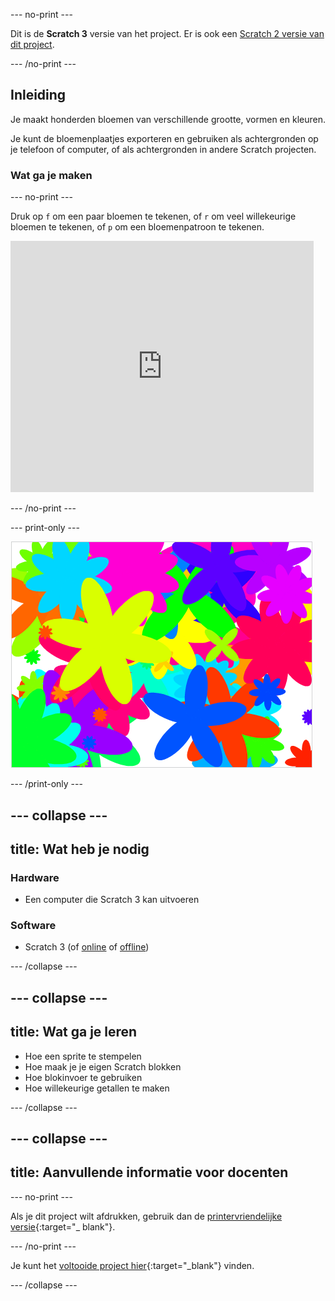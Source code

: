 \--- no-print \---

Dit is de **Scratch 3** versie van het project. Er is ook een [Scratch 2 versie van dit project](https://projects.raspberrypi.org/en/projects/flower-generator-scratch2).

\--- /no-print \---

## Inleiding

Je maakt honderden bloemen van verschillende grootte, vormen en kleuren.

Je kunt de bloemenplaatjes exporteren en gebruiken als achtergronden op je telefoon of computer, of als achtergronden in andere Scratch projecten.

### Wat ga je maken

\--- no-print \---

Druk op `f` om een paar bloemen te tekenen, of `r` om veel willekeurige bloemen te tekenen, of `p` om een bloemenpatroon te tekenen.

<div class="scratch-preview">
  <iframe allowtransparency="true" width="485" height="402" src="https://scratch.mit.edu/projects/embed/253355932/?autostart=false" frameborder="0" scrolling="no"></iframe>
</div>

\--- /no-print \---

\--- print-only \---

![willekeurige bloemen](images/flower-random.png)

\--- /print-only \---

## \--- collapse \---

## title: Wat heb je nodig

### Hardware

+ Een computer die Scratch 3 kan uitvoeren

### Software

+ Scratch 3 (of [online](https://rpf.io/scratch-on) of [offline](https://rpf.io/scratch-off))

\--- /collapse \---

## \--- collapse \---

## title: Wat ga je leren

+ Hoe een sprite te stempelen 
+ Hoe maak je je eigen Scratch blokken
+ Hoe blokinvoer te gebruiken 
+ Hoe willekeurige getallen te maken 

\--- /collapse \---

## \--- collapse \---

## title: Aanvullende informatie voor docenten

\--- no-print \---

Als je dit project wilt afdrukken, gebruik dan de [printervriendelijke versie](https://projects.raspberrypi.org/en/projects/flower-generator/print){:target="_ blank"}.

\--- /no-print \---

Je kunt het [voltooide project hier](https://rpf.io/p/en/flower-generator-get){:target="_blank"} vinden.

\--- /collapse \---